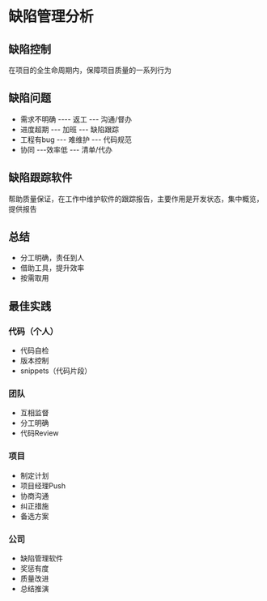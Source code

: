 # 缺陷管理分析

## 缺陷控制

在项目的全生命周期内，保障项目质量的一系列行为

## 缺陷问题

- 需求不明确 ---- 返工 --- 沟通/督办
- 进度超期 --- 加班 --- 缺陷跟踪
- 工程有bug --- 难维护 --- 代码规范
- 协同 ---效率低 --- 清单/代办

## 缺陷跟踪软件

帮助质量保证，在工作中维护软件的跟踪报告，主要作用是开发状态，集中概览，提供报告

## 总结

- 分工明确，责任到人
- 借助工具，提升效率
- 按需取用

## 最佳实践

### 代码（个人）

- 代码自检
- 版本控制
- snippets（代码片段）

### 团队

- 互相监督
- 分工明确
- 代码Review

### 项目

- 制定计划
- 项目经理Push
- 协商沟通
- 纠正措施
- 备选方案

### 公司

- 缺陷管理软件
- 奖惩有度
- 质量改进
- 总结推演
